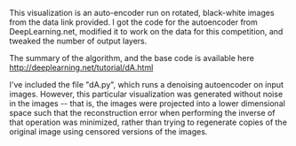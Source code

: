 This visualization is an auto-encoder run on rotated, black-white images from the data link provided.  I got the code for the autoencoder from DeepLearning.net, modified it to work on the data for this competition, and tweaked the number of output layers.

The summary of the algorithm, and the base code is available here http://deeplearning.net/tutorial/dA.html

I've included the file "dA.py", which runs a denoising autoencoder on input images. However, this particular visualization was generated without noise in the images -- that is, the images were projected into a lower dimensional space such that the reconstruction error when performing the inverse of that operation was minimized, rather than trying to regenerate copies of the original image using censored versions of the images.
